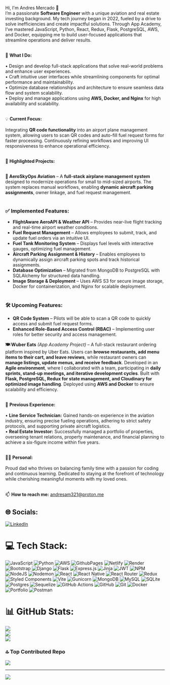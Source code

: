 Hi, I'm Andres Mercado 👋<br>
I’m a passionate **Software Engineer** with a unique aviation and real estate investing background. My tech journey began in 2022, fueled by a drive to solve inefficiencies and create impactful solutions. Through App Academy, I’ve mastered JavaScript, Python, React, Redux, Flask, PostgreSQL, AWS, and Docker, equipping me to build user-focused applications that streamline operations and deliver results.<br><br>

🚀 **What I Do:**<br><br>
• Design and develop full-stack applications that solve real-world problems and enhance user experiences.<br>
• Craft intuitive user interfaces while streamlining components for optimal performance and maintainability.<br>
• Optimize database relationships and architecture to ensure seamless data flow and system scalability.<br>
• Deploy and manage applications using **AWS, Docker, and Nginx** for high availability and scalability.<br><br>

💡 **Current Focus:**<br><br>
Integrating **QR code functionality** into an airport plane management system, allowing users to scan QR codes and auto-fill fuel request forms for faster processing. Continuously refining workflows and improving UI responsiveness to enhance operational efficiency.<br><br>

📌 **Highlighted Projects:**<br><br>

**🛫 AeroSkyOps Aviation** – A **full-stack airplane management system** designed to modernize operations for small to mid-sized airports. The system replaces manual workflows, enabling **dynamic aircraft parking assignments**, owner linkage, and fuel request management.<br><br>  

### **✅ Implemented Features:**<br>
- **FlightAware AeroAPI & Weather API** – Provides near-live flight tracking and real-time airport weather conditions.<br>  
- **Fuel Request Management** – Allows employees to submit, track, and update fuel orders via an intuitive UI.<br>  
- **Fuel Tank Monitoring System** – Displays fuel levels with interactive gauges, optimizing fuel management.<br>  
- **Aircraft Parking Assignment & History** – Enables employees to dynamically assign aircraft parking spots and track historical assignments.<br>  
- **Database Optimization** – Migrated from MongoDB to PostgreSQL with SQLAlchemy for structured data handling.<br>  
- **Image Storage & Deployment** – Uses AWS S3 for secure image storage, Docker for containerization, and Nginx for scalable deployment.<br><br>  

### **🛠️ Upcoming Features:**<br>
- **QR Code System** – Pilots will be able to scan a QR code to quickly access and submit fuel request forms.<br>  
- **Enhanced Role-Based Access Control (RBAC)** – Implementing user roles for better security and access management.<be>  


**🍽 Wuber Eats** *(App Academy Project)* – A full-stack restaurant ordering platform inspired by Uber Eats. Users can **browse restaurants, add menu items to their cart, and leave reviews**, while restaurant owners can **manage listings, update menus, and receive feedback**. Developed in an **Agile environment**, where I collaborated with a team, participating in **daily sprints, stand-up meetings, and iterative development cycles**. Built with **Flask, PostgreSQL, Redux for state management, and Cloudinary for optimized image handling**. Deployed using **AWS and Docker** to ensure scalability and efficiency.<br><br>

💼 **Previous Experience:**<br><br>
• **Line Service Technician:** Gained hands-on experience in the aviation industry, ensuring precise fueling operations, adhering to strict safety protocols, and supporting private aircraft logistics.<br>
• **Real Estate Investor:** Successfully managed a portfolio of properties, overseeing tenant relations, property maintenance, and financial planning to achieve a six-figure income within five years.<br><br>

👨‍👧 **Personal:**<br><br>
Proud dad who thrives on balancing family time with a passion for coding and continuous learning. Dedicated to staying at the forefront of technology while cherishing meaningful moments with my loved ones.<br><br>


📫 **How to reach me:** andresam321@proton.me

## 🌐 Socials:
[![LinkedIn](https://img.shields.io/badge/LinkedIn-%230077B5.svg?logo=linkedin&logoColor=white)](https://www.linkedin.com/in/andres-merc/) 

# 💻 Tech Stack:
![JavaScript](https://img.shields.io/badge/javascript-%23323330.svg?style=for-the-badge&logo=javascript&logoColor=%23F7DF1E) ![Python](https://img.shields.io/badge/python-3670A0?style=for-the-badge&logo=python&logoColor=ffdd54) ![AWS](https://img.shields.io/badge/AWS-%23FF9900.svg?style=for-the-badge&logo=amazon-aws&logoColor=white) ![GithubPages](https://img.shields.io/badge/github%20pages-121013?style=for-the-badge&logo=github&logoColor=white) ![Netlify](https://img.shields.io/badge/netlify-%23000000.svg?style=for-the-badge&logo=netlify&logoColor=#00C7B7) ![Render](https://img.shields.io/badge/Render-%46E3B7.svg?style=for-the-badge&logo=render&logoColor=white) ![Bootstrap](https://img.shields.io/badge/bootstrap-%238511FA.svg?style=for-the-badge&logo=bootstrap&logoColor=white) ![Django](https://img.shields.io/badge/django-%23092E20.svg?style=for-the-badge&logo=django&logoColor=white) ![Flask](https://img.shields.io/badge/flask-%23000.svg?style=for-the-badge&logo=flask&logoColor=white) ![Express.js](https://img.shields.io/badge/express.js-%23404d59.svg?style=for-the-badge&logo=express&logoColor=%2361DAFB) ![Jinja](https://img.shields.io/badge/jinja-white.svg?style=for-the-badge&logo=jinja&logoColor=black) ![JWT](https://img.shields.io/badge/JWT-black?style=for-the-badge&logo=JSON%20web%20tokens) ![NPM](https://img.shields.io/badge/NPM-%23CB3837.svg?style=for-the-badge&logo=npm&logoColor=white) ![NodeJS](https://img.shields.io/badge/node.js-6DA55F?style=for-the-badge&logo=node.js&logoColor=white) ![Nodemon](https://img.shields.io/badge/NODEMON-%23323330.svg?style=for-the-badge&logo=nodemon&logoColor=%BBDEAD) ![React](https://img.shields.io/badge/react-%2320232a.svg?style=for-the-badge&logo=react&logoColor=%2361DAFB) ![React Native](https://img.shields.io/badge/react_native-%2320232a.svg?style=for-the-badge&logo=react&logoColor=%2361DAFB) ![React Router](https://img.shields.io/badge/React_Router-CA4245?style=for-the-badge&logo=react-router&logoColor=white) ![Redux](https://img.shields.io/badge/redux-%23593d88.svg?style=for-the-badge&logo=redux&logoColor=white) ![Styled Components](https://img.shields.io/badge/styled--components-DB7093?style=for-the-badge&logo=styled-components&logoColor=white) ![Vite](https://img.shields.io/badge/vite-%23646CFF.svg?style=for-the-badge&logo=vite&logoColor=white) ![Gunicorn](https://img.shields.io/badge/gunicorn-%298729.svg?style=for-the-badge&logo=gunicorn&logoColor=white) ![MongoDB](https://img.shields.io/badge/MongoDB-%234ea94b.svg?style=for-the-badge&logo=mongodb&logoColor=white) ![MySQL](https://img.shields.io/badge/mysql-4479A1.svg?style=for-the-badge&logo=mysql&logoColor=white) ![SQLite](https://img.shields.io/badge/sqlite-%2307405e.svg?style=for-the-badge&logo=sqlite&logoColor=white) ![Postgres](https://img.shields.io/badge/postgres-%23316192.svg?style=for-the-badge&logo=postgresql&logoColor=white) ![Sequelize](https://img.shields.io/badge/Sequelize-52B0E7?style=for-the-badge&logo=Sequelize&logoColor=white) ![GitHub Actions](https://img.shields.io/badge/github%20actions-%232671E5.svg?style=for-the-badge&logo=githubactions&logoColor=white) ![GitHub](https://img.shields.io/badge/github-%23121011.svg?style=for-the-badge&logo=github&logoColor=white) ![Git](https://img.shields.io/badge/git-%23F05033.svg?style=for-the-badge&logo=git&logoColor=white) ![Docker](https://img.shields.io/badge/docker-%230db7ed.svg?style=for-the-badge&logo=docker&logoColor=white) ![Portfolio](https://img.shields.io/badge/Portfolio-%23000000.svg?style=for-the-badge&logo=firefox&logoColor=#FF7139) ![Postman](https://img.shields.io/badge/Postman-FF6C37?style=for-the-badge&logo=postman&logoColor=white)
# 📊 GitHub Stats:
![](https://github-readme-stats.vercel.app/api?username=andresam321&theme=dark&hide_border=false&include_all_commits=true&count_private=false)<br/>
![](https://github-readme-streak-stats.herokuapp.com/?user=andresam321&theme=dark&hide_border=false)<br/>
![](https://github-readme-stats.vercel.app/api/top-langs/?username=andresam321&theme=dark&hide_border=false&include_all_commits=true&count_private=false&layout=compact)

### 🔝 Top Contributed Repo
![](https://github-contributor-stats.vercel.app/api?username=andresam321&limit=5&theme=dark&combine_all_yearly_contributions=true)

---
[![](https://visitcount.itsvg.in/api?id=andresam321&icon=0&color=0)](https://visitcount.itsvg.in)

<!-- Proudly created with GPRM ( https://gprm.itsvg.in ) -->
